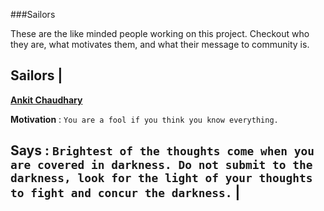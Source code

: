 ###Sailors

These are the like minded people working on this project. Checkout who they are, what motivates them, and what their message to community is.

Sailors |
--------
**[Ankit Chaudhary](http://www.linkedin.com/profile/public-profile-settings?trk=prof-edit-edit-public_profile)**

**Motivation** : ```You are a fool if you think you know everything.```

**Says** : ```Brightest of the thoughts come when you are covered in darkness. Do not submit to the darkness, look for the light of your thoughts to fight and concur the darkness.``` |
-------------------------------------------------------------

